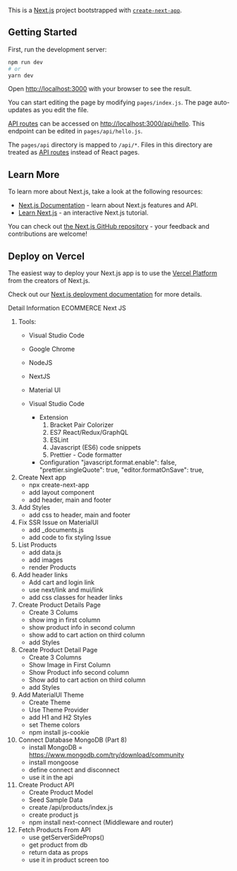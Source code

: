 This is a [Next.js](https://nextjs.org/) project bootstrapped with [`create-next-app`](https://github.com/vercel/next.js/tree/canary/packages/create-next-app).

## Getting Started

First, run the development server:

```bash
npm run dev
# or
yarn dev
```

Open [http://localhost:3000](http://localhost:3000) with your browser to see the result.

You can start editing the page by modifying `pages/index.js`. The page auto-updates as you edit the file.

[API routes](https://nextjs.org/docs/api-routes/introduction) can be accessed on [http://localhost:3000/api/hello](http://localhost:3000/api/hello). This endpoint can be edited in `pages/api/hello.js`.

The `pages/api` directory is mapped to `/api/*`. Files in this directory are treated as [API routes](https://nextjs.org/docs/api-routes/introduction) instead of React pages.

## Learn More

To learn more about Next.js, take a look at the following resources:

- [Next.js Documentation](https://nextjs.org/docs) - learn about Next.js features and API.
- [Learn Next.js](https://nextjs.org/learn) - an interactive Next.js tutorial.

You can check out [the Next.js GitHub repository](https://github.com/vercel/next.js/) - your feedback and contributions are welcome!

## Deploy on Vercel

The easiest way to deploy your Next.js app is to use the [Vercel Platform](https://vercel.com/new?utm_medium=default-template&filter=next.js&utm_source=create-next-app&utm_campaign=create-next-app-readme) from the creators of Next.js.

Check out our [Next.js deployment documentation](https://nextjs.org/docs/deployment) for more details.


Detail Information
ECOMMERCE Next JS

1. Tools:
    - Visual Studio Code
    - Google Chrome 
    - NodeJS
    - NextJS
    - Material UI

    - Visual Studio Code
        - Extension
            1. Bracket Pair Colorizer
            2. ES7 React/Redux/GraphQL
            3. ESLint
            4. Javascript (ES6) code snippets
            5. Prettier - Code formatter
        - Configuration
            "javascript.format.enable": false,
            "prettier.singleQuote": true,
            "editor.formatOnSave": true,
2. Create Next app
    - npx create-next-app
    - add layout component
    - add header, main and footer
3. Add Styles
    - add css to header, main and footer
4. Fix SSR Issue on MaterialUI
    - add _documents.js
    - add code to fix styling Issue
5. List Products
    - add data.js
    - add images
    - render Products
6. Add header links
    - Add cart and login link
    - use next/link and mui/link
    - add css classes for header links                
7. Create Product Details Page
    - Create 3 Colums
    - show img in first column
    - show product info in  second column
    - show add to cart action on third column
    - add Styles
8. Create Product Detail Page
    - Create 3 Columns
    - Show Image in First Column
    - Show Product info second column
    - Show add to cart action on third column
    - add Styles
9. Add MaterialUI Theme
    - Create Theme
    - Use Theme Provider
    - add H1 and H2 Styles
    - set Theme colors   
    - npm install js-cookie 
10. Connect Database MongoDB (Part 8)
    - install MongoDB = https://www.mongodb.com/try/download/community
    - install mongoose
    - define connect and disconnect
    - use it in the api
11. Create Product API
    - Create Product Model
    - Seed Sample Data
    - create /api/products/index.js 
    - create product js  
    - npm install next-connect  (Middleware and router)
12. Fetch Products From API
    - use getServerSideProps()
    - get product from db 
    - return data as props 
    - use it in product screen too  
